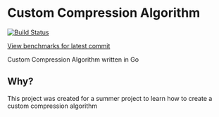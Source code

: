 # Custom Compression Algorithm

[![Build Status](https://travis-ci.com/mrfleap/custom-compression.svg?branch=master)](https://travis-ci.com/mrfleap/custom-compression)

[View benchmarks for latest commit](https://travis-ci.com/github/mrfleap/custom-compression)

Custom Compression Algorithm written in Go

## Why?

This project was created for a summer project to learn how to create a custom compression algorithm
